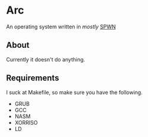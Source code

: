 # Arc
An operating system written in *mostly* [SPWN](https://github.com/Spu7Nix/SPWN-language)

## About
Currently it doesn't do anything.

## Requirements
I suck at Makefile, so make sure you have the following.

- GRUB
- GCC
- NASM
- XORRISO
- LD